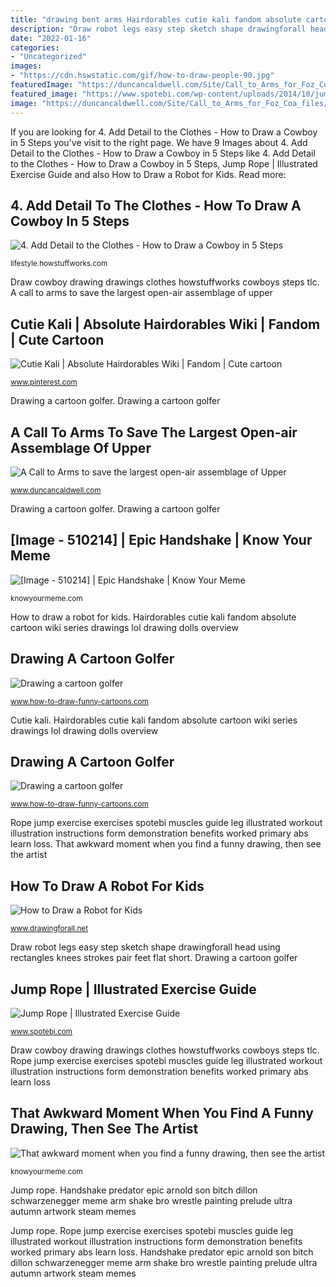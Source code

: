 ```yaml
---
title: "drawing bent arms Hairdorables cutie kali fandom absolute cartoon wiki series drawings lol drawing dolls overview"
description: "Draw robot legs easy step sketch shape drawingforall head using rectangles knees strokes pair feet flat short"
date: "2022-01-16"
categories:
- "Uncategorized"
images:
- "https://cdn.hswstatic.com/gif/how-to-draw-people-90.jpg"
featuredImage: "https://duncancaldwell.com/Site/Call_to_Arms_for_Foz_Coa_files/DSCF8785.jpg"
featured_image: "https://www.spotebi.com/wp-content/uploads/2014/10/jump-rope-exercise-illustration.jpg"
image: "https://duncancaldwell.com/Site/Call_to_Arms_for_Foz_Coa_files/DSCF8785.jpg"
---
```


If you are looking for 4. Add Detail to the Clothes - How to Draw a Cowboy in 5 Steps you've visit to the right page. We have 9 Images about 4. Add Detail to the Clothes - How to Draw a Cowboy in 5 Steps like 4. Add Detail to the Clothes - How to Draw a Cowboy in 5 Steps, Jump Rope | Illustrated Exercise Guide and also How to Draw a Robot for Kids. Read more:

## 4. Add Detail To The Clothes - How To Draw A Cowboy In 5 Steps

![4. Add Detail to the Clothes - How to Draw a Cowboy in 5 Steps](https://cdn.hswstatic.com/gif/how-to-draw-people-90.jpg "Cutie kali")

<small>lifestyle.howstuffworks.com</small>

Draw cowboy drawing drawings clothes howstuffworks cowboys steps tlc. A call to arms to save the largest open-air assemblage of upper

## Cutie Kali | Absolute Hairdorables Wiki | Fandom | Cute Cartoon

![Cutie Kali | Absolute Hairdorables Wiki | Fandom | Cute cartoon](https://i.pinimg.com/736x/9f/e2/4b/9fe24be18397994cdd7e0b959ccb3ef5.jpg "Handshake predator epic arnold son bitch dillon schwarzenegger meme arm shake bro wrestle painting prelude ultra autumn artwork steam memes")

<small>www.pinterest.com</small>

Drawing a cartoon golfer. Drawing a cartoon golfer

## A Call To Arms To Save The Largest Open-air Assemblage Of Upper

![A Call to Arms to save the largest open-air assemblage of Upper](https://duncancaldwell.com/Site/Call_to_Arms_for_Foz_Coa_files/DSCF8785.jpg "Handshake predator epic arnold son bitch dillon schwarzenegger meme arm shake bro wrestle painting prelude ultra autumn artwork steam memes")

<small>www.duncancaldwell.com</small>

Drawing a cartoon golfer. Drawing a cartoon golfer

## [Image - 510214] | Epic Handshake | Know Your Meme

![[Image - 510214] | Epic Handshake | Know Your Meme](http://i2.kym-cdn.com/photos/images/facebook/000/510/214/7d6.jpg "Draw cowboy drawing drawings clothes howstuffworks cowboys steps tlc")

<small>knowyourmeme.com</small>

How to draw a robot for kids. Hairdorables cutie kali fandom absolute cartoon wiki series drawings lol drawing dolls overview

## Drawing A Cartoon Golfer

![Drawing a cartoon golfer](https://www.how-to-draw-funny-cartoons.com/image-files/cartoon-golfer-010.jpg "Rope jump exercise exercises spotebi muscles guide leg illustrated workout illustration instructions form demonstration benefits worked primary abs learn loss")

<small>www.how-to-draw-funny-cartoons.com</small>

Cutie kali. Hairdorables cutie kali fandom absolute cartoon wiki series drawings lol drawing dolls overview

## Drawing A Cartoon Golfer

![Drawing a cartoon golfer](https://www.how-to-draw-funny-cartoons.com/image-files/cartoon-golfer-002.jpg "Draw robot legs easy step sketch shape drawingforall head using rectangles knees strokes pair feet flat short")

<small>www.how-to-draw-funny-cartoons.com</small>

Rope jump exercise exercises spotebi muscles guide leg illustrated workout illustration instructions form demonstration benefits worked primary abs learn loss. That awkward moment when you find a funny drawing, then see the artist

## How To Draw A Robot For Kids

![How to Draw a Robot for Kids](http://www.drawingforall.net/wp-content/uploads/2015/05/4-how-to-draw-a-robot-for-children1.jpg "Golfer cartoon funny cartoons golf draw clipart animated drawing golfers sports cart sport drawings easy driving simple step clipartbest events")

<small>www.drawingforall.net</small>

Draw robot legs easy step sketch shape drawingforall head using rectangles knees strokes pair feet flat short. Drawing a cartoon golfer

## Jump Rope | Illustrated Exercise Guide

![Jump Rope | Illustrated Exercise Guide](https://www.spotebi.com/wp-content/uploads/2014/10/jump-rope-exercise-illustration.jpg "Draw cowboy drawing drawings clothes howstuffworks cowboys steps tlc")

<small>www.spotebi.com</small>

Draw cowboy drawing drawings clothes howstuffworks cowboys steps tlc. Rope jump exercise exercises spotebi muscles guide leg illustrated workout illustration instructions form demonstration benefits worked primary abs learn loss

## That Awkward Moment When You Find A Funny Drawing, Then See The Artist

![That awkward moment when you find a funny drawing, then see the artist](http://i2.kym-cdn.com/photos/images/facebook/000/920/561/a71.jpg "How to draw a robot for kids")

<small>knowyourmeme.com</small>

Jump rope. Handshake predator epic arnold son bitch dillon schwarzenegger meme arm shake bro wrestle painting prelude ultra autumn artwork steam memes

Jump rope. Rope jump exercise exercises spotebi muscles guide leg illustrated workout illustration instructions form demonstration benefits worked primary abs learn loss. Handshake predator epic arnold son bitch dillon schwarzenegger meme arm shake bro wrestle painting prelude ultra autumn artwork steam memes
